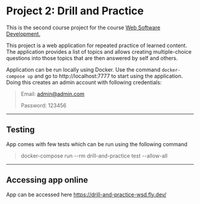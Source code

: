 # Project 2: Drill and Practice

This is the second course project for the course [Web Software Development.](https://fitech101.aalto.fi/web-software-development)

This project is a web application for repeated practice of learned content. The application provides a list of topics and allows creating
multiple-choice questions into those topics that are then answered by self and others.

Application can be run locally using Docker. Use the command `docker-compose up` and go to http://localhost:7777 to start using the application.
Doing this creates an admin account with following credentials:

> Email: admin@admin.com
>
> Password: 123456

---

## Testing

App comes with few tests which can be run using the following command
> docker-compose run --rm drill-and-practice test --allow-all

---

## Accessing app online

App can be accessed here https://drill-and-practice-wsd.fly.dev/